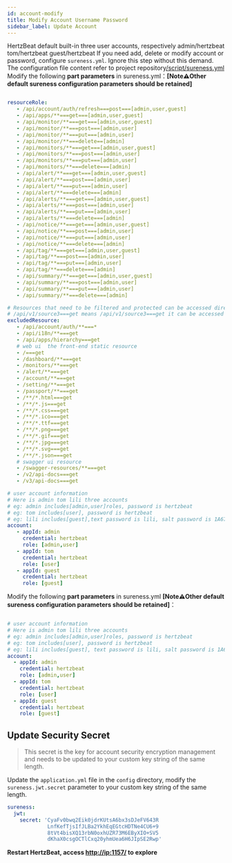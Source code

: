 ```yaml
---
id: account-modify  
title: Modify Account Username Password        
sidebar_label: Update Account
---
```


HertzBeat default built-in three user accounts, respectively admin/hertzbeat tom/hertzbeat guest/hertzbeat
If you need add, delete or modify account or password, configure `sureness.yml`. Ignore this step without this demand.
The configuration file content refer to project repository[/script/sureness.yml](https://gitee.com/hertzbeat/hertzbeat/blob/master/script/sureness.yml)
Modify the following **part parameters** in sureness.yml：**[Note⚠️Other default sureness configuration parameters should be retained]**

```yaml

resourceRole:
   - /api/account/auth/refresh===post===[admin,user,guest]
   - /api/apps/**===get===[admin,user,guest]
   - /api/monitor/**===get===[admin,user,guest]
   - /api/monitor/**===post===[admin,user]
   - /api/monitor/**===put===[admin,user]
   - /api/monitor/**===delete==[admin]
   - /api/monitors/**===get===[admin,user,guest]
   - /api/monitors/**===post===[admin,user]
   - /api/monitors/**===put===[admin,user]
   - /api/monitors/**===delete===[admin]
   - /api/alert/**===get===[admin,user,guest]
   - /api/alert/**===post===[admin,user]
   - /api/alert/**===put===[admin,user]
   - /api/alert/**===delete===[admin]
   - /api/alerts/**===get===[admin,user,guest]
   - /api/alerts/**===post===[admin,user]
   - /api/alerts/**===put===[admin,user]
   - /api/alerts/**===delete===[admin]
   - /api/notice/**===get===[admin,user,guest]
   - /api/notice/**===post===[admin,user]
   - /api/notice/**===put===[admin,user]
   - /api/notice/**===delete===[admin]
   - /api/tag/**===get===[admin,user,guest]
   - /api/tag/**===post===[admin,user]
   - /api/tag/**===put===[admin,user]
   - /api/tag/**===delete===[admin]
   - /api/summary/**===get===[admin,user,guest]
   - /api/summary/**===post===[admin,user]
   - /api/summary/**===put===[admin,user]
   - /api/summary/**===delete===[admin]

# Resources that need to be filtered and protected can be accessed directly without authentication
# /api/v1/source3===get means /api/v1/source3===get it can be accessed by anyone. Don't need to authentication
excludedResource:
   - /api/account/auth/**===*
   - /api/i18n/**===get
   - /api/apps/hierarchy===get
   # web ui  the front-end static resource
   - /===get
   - /dashboard/**===get
   - /monitors/**===get
   - /alert/**===get
   - /account/**===get
   - /setting/**===get
   - /passport/**===get
   - /**/*.html===get
   - /**/*.js===get
   - /**/*.css===get
   - /**/*.ico===get
   - /**/*.ttf===get
   - /**/*.png===get
   - /**/*.gif===get
   - /**/*.jpg===get
   - /**/*.svg===get
   - /**/*.json===get
   # swagger ui resource
   - /swagger-resources/**===get
   - /v2/api-docs===get
   - /v3/api-docs===get

# user account information
# Here is admin tom lili three accounts
# eg: admin includes[admin,user]roles, password is hertzbeat 
# eg: tom includes[user], password is hertzbeat
# eg: lili includes[guest],text password is lili, salt password is 1A676730B0C7F54654B0E09184448289
account:
   - appId: admin
     credential: hertzbeat
     role: [admin,user]
   - appId: tom
     credential: hertzbeat
     role: [user]
   - appId: guest
     credential: hertzbeat
     role: [guest]
```

Modify the following **part parameters** in sureness.yml **[Note⚠️Other default sureness configuration parameters should be retained]**：

```yaml

# user account information
# Here is admin tom lili three accounts
# eg: admin includes[admin,user]roles, password is hertzbeat 
# eg: tom includes[user], password is hertzbeat
# eg: lili includes[guest], text password is lili, salt password is 1A676730B0C7F54654B0E09184448289
account:
  - appId: admin
    credential: hertzbeat
    role: [admin,user]
  - appId: tom
    credential: hertzbeat
    role: [user]
  - appId: guest
    credential: hertzbeat
    role: [guest]
```

## Update Security Secret

> This secret is the key for account security encryption management and needs to be updated to your custom key string of the same length.

Update the `application.yml` file in the `config` directory, modify the `sureness.jwt.secret` parameter to your custom key string of the same length.

```yaml
sureness:
  jwt:
    secret: 'CyaFv0bwq2Eik0jdrKUtsA6bx3sDJeFV643R
             LnfKefTjsIfJLBa2YkhEqEGtcHDTNe4CU6+9
             8tVt4bisXQ13rbN0oxhUZR73M6EByXIO+SV5
             dKhaX0csgOCTlCxq20yhmUea6H6JIpSE2Rwp'
```

**Restart HertzBeat, access <http://ip:1157/> to explore**
